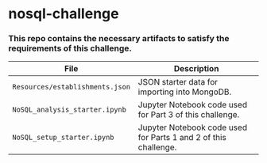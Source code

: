 # nosql-challenge

### This repo contains the necessary artifacts to satisfy the requirements of this challenge.

| File | Description |
| - | - |
| `Resources/establishments.json` | JSON starter data for importing into MongoDB. |
| `NoSQL_analysis_starter.ipynb` | Jupyter Notebook code used for Part 3 of this challenge. | 
| `NoSQL_setup_starter.ipynb` | Jupyter Notebook code used for Parts 1 and 2 of this challenge. |
